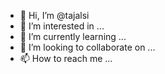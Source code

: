 - 👋 Hi, I’m @tajalsi
- 👀 I’m interested in ...
- 🌱 I’m currently learning ...
- 💞️ I’m looking to collaborate on ...
- 📫 How to reach me ...

<!---
tajalsi/tajalsi is a ✨ special ✨ repository because its `README.md` (this file) appears on your GitHub profile.
You can click the Preview link to take a look at your changes.
--->
